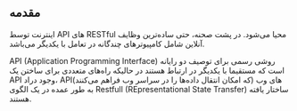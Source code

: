 ## مقدمه

اینترنت توسط API های RESTful محیا می‌شود. در پشت صحنه، حتی ساده‌ترین وظایف آنلاین شامل کامپیوترهای چندگانه در تعامل با یکدیگر می‌باشد.


API (Application Programming Interface) روشی رسمی برای توصیف دو رایانه است که مستقیما با یکدیگر در ارتباط هستند در حالیکه راه‌های متعددی برای ساختن یک API وجود دراد، APIهای وب (که امکان انتقال داده‌ها را در سراسر وب فراهم می‌کنند) به طور عمده در یک الگوی Restfull (REpresentational State Transfer) ساختار یافته هستند.


